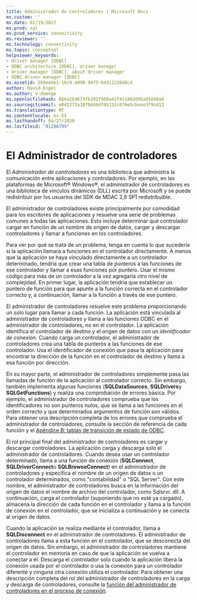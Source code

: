 ```yaml
---
title: Administrador de controladores | Microsoft Docs
ms.custom: ''
ms.date: 01/19/2017
ms.prod: sql
ms.prod_service: connectivity
ms.reviewer: ''
ms.technology: connectivity
ms.topic: conceptual
helpviewer_keywords:
- driver manager [ODBC]
- ODBC architecture [ODBC], driver manager
- driver manager [ODBC], about driver manager
- ODBC driver manager [ODBC]
ms.assetid: 559e4de1-16c9-4998-94f5-6431122040cd
author: David-Engel
ms.author: v-daenge
ms.openlocfilehash: 686a2b9673fb392f969a42f4cc86dd95a95668a6
ms.sourcegitcommit: e042272a38fb646df05152c676e5cbeae3f9cd13
ms.translationtype: MT
ms.contentlocale: es-ES
ms.lasthandoff: 04/27/2020
ms.locfileid: "81286799"
---
```

# <a name="the-driver-manager"></a>El Administrador de controladores
El *Administrador de controladores* es una biblioteca que administra la comunicación entre aplicaciones y controladores. Por ejemplo, en las plataformas de Microsoft® Windows®, el administrador de controladores es una biblioteca de vínculos dinámicos (DLL) escrita por Microsoft y se puede redistribuir por los usuarios del SDK de MDAC 2,8 SP1 redistribuible.  
  
 El administrador de controladores existe principalmente por comodidad para los escritores de aplicaciones y resuelve una serie de problemas comunes a todas las aplicaciones. Esto incluye determinar qué controlador cargar en función de un nombre de origen de datos, cargar y descargar controladores y llamar a funciones en los controladores.  
  
 Para ver por qué se trata de un problema, tenga en cuenta lo que sucedería si la aplicación llamara a funciones en el controlador directamente. A menos que la aplicación se haya vinculado directamente a un controlador determinado, tendría que crear una tabla de punteros a las funciones de ese controlador y llamar a esas funciones por puntero. Usar el mismo código para más de un controlador a la vez agregaría otro nivel de complejidad. En primer lugar, la aplicación tendría que establecer un puntero de función para que apunte a la función correcta en el controlador correcto y, a continuación, llamar a la función a través de ese puntero.  
  
 El administrador de controladores resuelve este problema proporcionando un solo lugar para llamar a cada función. La aplicación está vinculada al administrador de controladores y llama a las funciones ODBC en el administrador de controladores, no en el controlador. La aplicación identifica el controlador de destino y el origen de datos con un *identificador de conexión*. Cuando carga un controlador, el administrador de controladores crea una tabla de punteros a las funciones de ese controlador. Usa el identificador de conexión que pasa la aplicación para encontrar la dirección de la función en el controlador de destino y llama a esa función por dirección.  
  
 En su mayor parte, el administrador de controladores simplemente pasa las llamadas de función de la aplicación al controlador correcto. Sin embargo, también implementa algunas funciones (**SQLDataSources**, **SQLDrivers**y **SQLGetFunctions**) y realiza una comprobación de errores básica. Por ejemplo, el administrador de controladores comprueba que los identificadores no son punteros nulos, que se llama a las funciones en el orden correcto y que determinados argumentos de función son válidos. Para obtener una descripción completa de los errores que comprueba el administrador de controladores, consulte la sección de referencia de cada función y el [Apéndice B: tablas de transición de estado de ODBC](../../odbc/reference/appendixes/appendix-b-odbc-state-transition-tables.md).  
  
 El rol principal final del administrador de controladores es cargar y descargar controladores. La aplicación carga y descarga solo el administrador de controladores. Cuando desea usar un controlador determinado, llama a una función de conexión (**SQLConnect**, **SQLDriverConnect**o **SQLBrowseConnect**) en el administrador de controladores y especifica el nombre de un origen de datos o un controlador determinados, como "contabilidad" o "SQL Server". Con este nombre, el administrador de controladores busca en la información del origen de datos el nombre de archivo del controlador, como Sqlsrvr. dll. A continuación, carga el controlador (suponiendo que no esté ya cargado), almacena la dirección de cada función en el controlador y llama a la función de conexión en el controlador, que se inicializa a continuación y se conecta al origen de datos.  
  
 Cuando la aplicación se realiza mediante el controlador, llama a **SQLDisconnect** en el administrador de controladores. El administrador de controladores llama a esta función en el controlador, que se desconecta del origen de datos. Sin embargo, el administrador de controladores mantiene el controlador en memoria en caso de que la aplicación se vuelva a conectar a él. Descarga el controlador solo cuando la aplicación libera la conexión usada por el controlador o usa la conexión para un controlador diferente y ninguna otra conexión utiliza el controlador. Para obtener una descripción completa del rol del administrador de controladores en la carga y descarga de controladores, consulte la [función del administrador de controladores en el proceso de conexión](../../odbc/reference/develop-app/driver-manager-s-role-in-the-connection-process.md).
